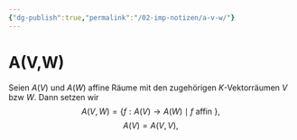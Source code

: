 ```yaml
---
{"dg-publish":true,"permalink":"/02-imp-notizen/a-v-w/"}
---
```


# A(V,W)
Seien $A(V)$ und $A(W)$ affine Räume mit den zugehörigen $K$-Vektorräumen $V$ bzw $W$. Dann setzen wir $$A(V,W)=\{f:A(V)\to A(W)\mid f \text{ affin }\},$$ $$A(V)=A(V,V),$$